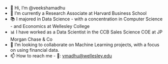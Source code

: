 - 👋 Hi, I’m @veekshamadhu
- 🌱 I’m currently a Research Associate at Harvard Business School 
- 📚 I majored in Data Science - with a concentration in  Computer Science - and Economics at Wellesley College
- 📊 I have worked as a Data Scientist in the CCB Sales Science COE at JP Morgan Chase & Co
- 💞️ I’m looking to collaborate on Machine Learning projects, with a focus on using financial data.
- 📫 How to reach me - 📧: vmadhu@wellesley.edu

<!---
veekshamadhu/veekshamadhu is a ✨ special ✨ repository because its `README.md` (this file) appears on your GitHub profile.
You can click the Preview link to take a look at your changes.
--->
